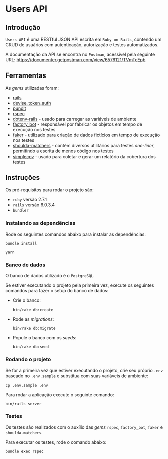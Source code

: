 # Users API

## Introdução

`Users API` é uma RESTful JSON API escrita em `Ruby on Rails`, contendo um CRUD de usuários com autenticação, autorização e testes automatizados.

A documentação da API se encontra no `Postman`, acessível pela seguinte URL: <https://documenter.getpostman.com/view/6576121/TVmTcEpb>

## Ferramentas

As *gems* utilizadas foram:

- [rails](https://github.com/rails/rails)
- [devise_token_auth](https://github.com/lynndylanhurley/devise_token_auth)
- [pundit](https://github.com/varvet/pundit)
- [rspec](https://github.com/rspec/rspec-rails)
- [dotenv-rails](https://github.com/bkeepers/dotenv) - usado para carregar as variáveis de ambiente
- [factory_bot](https://github.com/thoughtbot/factory_bot_rails) - responsável por fabricar os objetos em tempo de execução nos testes
- [faker](https://github.com/faker-ruby/faker) - utilizado para criação de dados fictícios em tempo de execução nos testes
- [shoulda-matchers](https://github.com/thoughtbot/shoulda-matchers) - contém diversos utilitários para testes *one-liner*, permitindo a escrita de menos código nos testes
- [simplecov](https://github.com/simplecov-ruby/simplecov) - usado para coletar e gerar um relatório da cobertura dos testes

## Instruções

Os pré-requisitos para rodar o projeto são:
- `ruby` versão 2.7.1
- `rails` versão 6.0.3.4
- `bundler`

### Instalando as dependências

Rode os seguintes comandos abaixo para instalar as dependências:

```
bundle install
```
```
yarn
```

### Banco de dados

O banco de dados utilizado é o `PostgreSQL`.

Se estiver executando o projeto pela primeira vez, execute os seguintes comandos para fazer o setup do banco de dados:

- Crie o banco:
    
    ```
    bin/rake db:create
    ```

- Rode as *migrations*:

    ```
    bin/rake db:migrate
    ```

- Popule o banco com os *seeds*:

    ```
    bin/rake db:seed
    ```

### Rodando o projeto

Se for a primeira vez que estiver executando o projeto, crie seu próprio `.env` baseado no `.env.sample` e substitua com suas variáveis de ambiente:

```
cp .env.sample .env
```

Para rodar a aplicação execute o seguinte comando:

```
bin/rails server
```

### Testes
Os testes são realizados com o auxílio das *gems* `rspec`, `factory_bot`, `faker` e `shoulda-matchers`.

Para executar os testes, rode o comando abaixo:
```
bundle exec rspec
```
